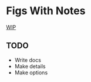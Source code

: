 # Figs With Notes

[WIP](https://osmatsuda-b.sakura.tv/2022/12/23/figs-with-notes-plugin/)

## TODO

- Write docs
- Make details
- Make options
